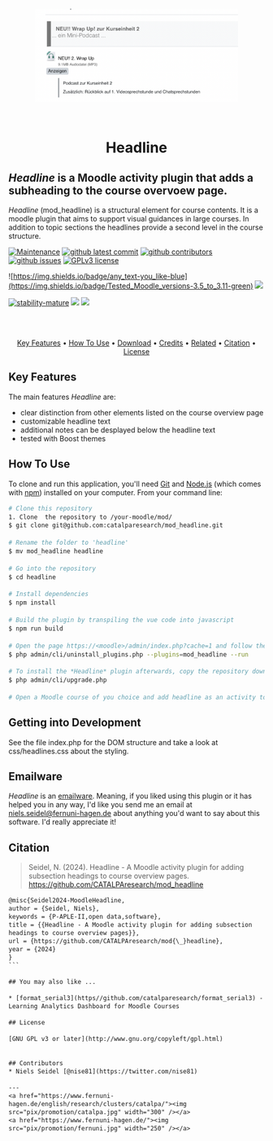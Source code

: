 <!-- TODO:
- upload to zenodo
- link to the tex2html converter and mention footnotes
- provide example HTML structures for footnotes, references, images, tables, and headlines in separate document
- set tag 'latest'
- done: make animation `ffmpeg -ss 00:00:12.000 -i headline.mov -pix_fmt rgb24 -r 10 -s 720x480 -t 00:02:38.000 headline.gif`
-->


<br>
<div align="center">

<img src="pix/headline.png" width="400" /></a>

</div>

<br>
<h1 align="center">Headline</h1>

## *Headline* is a Moodle activity plugin that adds a subheading to the course overvoew page.


*Headline* (mod_headline) is a structural element for course contents. It is a moodle plugin that aims to support visual guidances in large courses. In addition to topic sections the headlines provide a second level in the course structure. 

<!-- development-related badges -->
[![Maintenance](https://img.shields.io/badge/Maintained%3F-yes-green.svg)](https://github.com/CATALPAresearch/mod_headline/commit-activity)
[![github latest commit](https://badgen.net/github/last-commit/CATALPAresearch/mod_headline)](https://github.com/CATALPAresearch/mod_headline/commit/)
[![github contributors](https://badgen.net/github/contributors/CATALPAresearch/mod_headline)](https://github.com/CATALPAresearch/mod_headline/contributors/)
[![github issues](https://img.shields.io/github/issues/CATALPAresearch/mod_headline.svg)](https://github.com/CATALPAresearch/mod_headline/issues/)
[![GPLv3 license](https://img.shields.io/badge/License-GPLv3-green.svg)](http://perso.crans.org/besson/LICENSE.html)

![https://img.shields.io/badge/any_text-you_like-blue](https://img.shields.io/badge/Tested_Moodle_versions-3.5_to_3.11-green)
![](https://img.shields.io/badge/PHP-7.4_to_8.0.29-green)

<!-- Maturity-related badges 
see: https://github.com/mkenney/software-guides/blob/master/STABILITY-BADGES.md
-->
[![stability-mature](https://img.shields.io/badge/stability-mature-008000.svg)](https://github.com/mkenney/software-guides/blob/master/STABILITY-BADGES.md#mature)
![](https://img.shields.io/badge/years_in_productive_use-5-darkgreen)
![](https://img.shields.io/badge/used_in_unique_courses-6-darkgreen)



<!-- AI-related and LA-related badges -->
<!-- 
https://nutrition-facts.ai/

Privacy Ladder Level
Feature is Optional
Model type
Base model
Base Model Trained with Customer Data
Customer Data is Shared with Model Vendor
Training Data Anonymized
Data Deletion
Human in the Loop
Data Retention
Compliance
-->


<br><br>
<p align="center" hidden>
  ![Screenshot of the GUI to read and annotate](./pix/headline.png)
</p>

<p align="center">
  <a href="#key-features">Key Features</a> •
  <a href="#how-to-use">How To Use</a> •
  <a href="#download">Download</a> •
  <a href="#credits">Credits</a> •
  <a href="#related">Related</a> •
  <a href="#citation">Citation</a> •
  <a href="#license">License</a>
</p>


## Key Features

The main features *Headline* are:
* clear distinction from other elements listed on the course overview page
* customizable headline text
* additional notes can be desplayed below the headline text
* tested with Boost themes


## How To Use

To clone and run this application, you'll need [Git](https://git-scm.com) and [Node.js](https://nodejs.org/en/download/) (which comes with [npm](http://npmjs.com)) installed on your computer. From your command line:

```bash
# Clone this repository
1. Clone  the repository to /your-moodle/mod/
$ git clone git@github.com:catalparesearch/mod_headline.git

# Rename the folder to 'headline'
$ mv mod_headline headline

# Go into the repository
$ cd headline

# Install dependencies
$ npm install

# Build the plugin by transpiling the vue code into javascript
$ npm run build

# Open the page https://<moodle>/admin/index.php?cache=1 and follow the install instructions for the plugin or
$ php admin/cli/uninstall_plugins.php --plugins=mod_headline --run

# To install the *Headline* plugin afterwards, copy the repository downloaded in the 1. step into the `mod` folder in the folder your Moodle installation is located in replacing the current `mod/headline` folder containing the regular *Page* plugin. Now, login to your Moodle running as an administrator. The install/update GUI should open automatically. Just follow the steps the GUI presents to you and you should have installed the *Headline* plugin successfully afterwards. As an alternative to using the GUI for installation, you can also run the update script from within the folder of your Moodle installation:
$ php admin/cli/upgrade.php

# Open a Moodle course of you choice and add headline as an activity to your course.

```

## Getting into Development

See the file index.php for the DOM structure and take a look at css/headlines.css about the styling.


## Emailware

*Headline* is an [emailware](https://en.wiktionary.org/wiki/emailware). Meaning, if you liked using this plugin or it has helped you in any way, I'd like you send me an email at <niels.seidel@fernuni-hagen.de> about anything you'd want to say about this software. I'd really appreciate it!


## Citation

> Seidel, N. (2024). Headline - A Moodle activity plugin for adding subsection headings to course overview pages. https://github.com/CATALPAresearch/mod_headline

````
@misc{Seidel2024-MoodleHeadline,
author = {Seidel, Niels},
keywords = {P-APLE-II,open data,software},
title = {{Headline - A Moodle activity plugin for adding subsection headings to course overview pages}},
url = {https://github.com/CATALPAresearch/mod{\_}headline},
year = {2024}
}
```

## You may also like ...

* [format_serial3](https//github.com/catalparesearch/format_serial3) - Learning Analytics Dashboard for Moodle Courses

## License

[GNU GPL v3 or later](http://www.gnu.org/copyleft/gpl.html)


## Contributors
* Niels Seidel [@nise81](https://twitter.com/nise81)

---
<a href="https://www.fernuni-hagen.de/english/research/clusters/catalpa/"><img src="pix/promotion/catalpa.jpg" width="300" /></a>
<a href="https://www.fernuni-hagen.de/"><img src="pix/promotion/fernuni.jpg" width="250" /></a>


